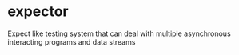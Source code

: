 # expector
Expect like testing system that can deal with multiple asynchronous interacting programs and data streams
